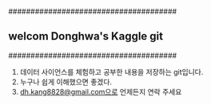 ######################################
## welcom Donghwa's Kaggle git
######################################

1. 데이터 사이언스를 체험하고 공부한 내용을 저장하는 git입니다.
2. 누구나 쉽게 이해했으면 좋겠다.
3. dh.kang8828@gmail.com으로 언제든지 연락 주세요
